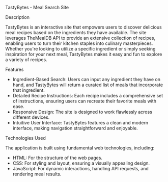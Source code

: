 TastyBytes - Meal Search Site

Description

TastyBytes is an interactive site that empowers users to discover delicious meal recipes based on the ingredients they have available. The site leverages TheMealDB API to provide an extensive collection of recipes, enabling users to turn their kitchen staples into culinary masterpieces. Whether you're looking to utilize a specific ingredient or simply seeking inspiration for your next meal, TastyBytes makes it easy and fun to explore a variety of recipes.

Features

- Ingredient-Based Search: Users can input any ingredient they have on hand, and TastyBytes will return a curated list of meals that incorporate that ingredient.
-	Detailed Recipe Instructions: Each recipe includes a comprehensive set of instructions, ensuring users can recreate their favorite meals with ease.
-	Responsive Design: The site is designed to work flawlessly across different devices.
- Intuitive User Interface: TastyBytes features a clean and modern interface, making navigation straightforward and enjoyable.

Technologies Used

The application is built using fundamental web technologies, including:
- HTML: For the structure of the web pages.
- CSS: For styling and layout, ensuring a visually appealing design.
-	JavaScript: For dynamic interactions, handling API requests, and rendering meal results.

